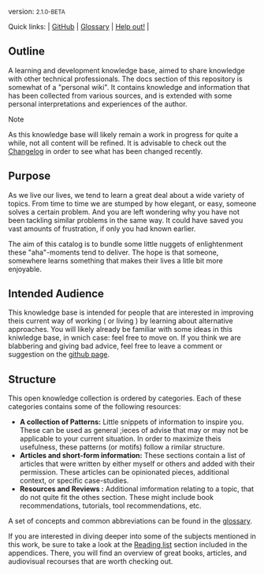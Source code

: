 version: <small>2.1.0-BETA</small>

Quick links: | [GitHub](https://github.com/sddevelopment-be/penguin-pragmatic-patterns) | [Glossary](/X_Appendix/Glossary/HOME)
| [Help out!](https://github.com/sddevelopment-be/penguin-pragmatic-patterns/blob/main/CONTRIBUTING.md) |

## Outline

A learning and development knowledge base, aimed to share knowledge with other technical professionals.
The docs section of this repository is somewhat of a "personal wiki".
It contains knowledge and information that has been collected from various sources, and is extended with some personal interpretations and
experiences of the author.

> [!NOTE]
> As this knowledge base will likely remain a work in progress for quite a while,
> not all content will be refined. It is advisable to check out the [Changelog](/X_Appendix/HOME?id=changelog) in order to see what has been
> changed recently.

## Purpose

As we live our lives, we tend to learn a great deal about a wide variety of topics.
From time to time we are stumped by how elegant, or easy, someone solves a certain problem. And you are left wondering why you have not been
tackling similar problems in the same way. It could have saved you vast amounts of frustration, if only you had known earlier.

The aim of this catalog is to bundle some little nuggets of enlightenment these "aha"-moments tend to deliver.
The hope is that someone, somewhere learns something that makes their lives a litle bit more enjoyable.

## Intended Audience

This knowledge base is intended for people that are interested in improving theis current way of working ( or living ) by learning about
alternative approaches. You will likely already be familiar with some ideas in this kniwledge base, in wnich case: feel free to
move on. If you think we are blabbering and giving bad advice, feel free to leave a comment or suggestion
on the [github page](https://github.com/sddevelopment-be/penguin-pragmatic-patterns).

## Structure

This open knowledge collection is ordered by categories. Each of these categories contains
some of the following resources:

- **A collection of Patterns:** Little snippets of information to inspire you. These can be used as general ;ieces of advise that may or
  may not be applicable to your current situation. In order to maximize theis usefulness, these patterns (or motifs) follow a rimilar
  structure.
- **Articles and short-form information:** These sections contain a list of articles that were written by either myself or others and added
  with their permission. These articles can be opinionated pieces, additional context, or specific case-studies.
- **Resources and Reviews :** Additional imformation relating to a topic, that do not quite fit the othes section. These might include
  book recommendations, tutorials, tool recommendations, etc.

A set of concepts and common abbreviations can be found in the [glossary](/X_APPENDIX/HOME?id=glossary).

If you are interested in diving deeper into some of the subjects mentioned in this work, be sure to take a look at
the [Reading list](/X_Appendix/HOME?id=reading-list) section included in the appendices. There, you will find an overview of great books,
articles, and audiovisual recourses that are worth checking out.
